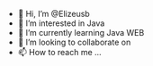 - 👋 Hi, I’m @Elizeusb
- 👀 I’m interested in Java
- 🌱 I’m currently learning Java WEB
- 💞️ I’m looking to collaborate on 
- 📫 How to reach me ...

<!---
Elizeusb/Elizeusb is a ✨ special ✨ repository because its `README.md` (this file) appears on your GitHub profile.
You can click the Preview link to take a look at your changes.
--->
